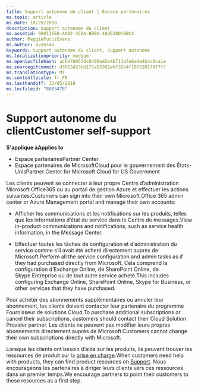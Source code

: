 ```yaml
---
title: Support autonome du client | Espace partenaires
ms.topic: article
ms.date: 10/29/2018
description: Support autonome du client
ms.assetid: 980116E0-AA02-45DA-BBBA-482E28DC8BC4
author: MaggiePucciEvans
ms.author: evansma
keywords: support autonome du client, support autonome
ms.localizationpriority: medium
ms.openlocfilehash: ac6e78057dc8499ad2e46713afe6ade4b4c8ca1e
ms.sourcegitcommit: d3613d23bd177a53381ebf32b4f1075201f8f7f7
ms.translationtype: MT
ms.contentlocale: fr-FR
ms.lasthandoff: 12/05/2018
ms.locfileid: "8683478"
---
```

# <a name="customer-self-support"></a><span data-ttu-id="88a3c-104">Support autonome du client</span><span class="sxs-lookup"><span data-stu-id="88a3c-104">Customer self-support</span></span>

**<span data-ttu-id="88a3c-105">S'applique à</span><span class="sxs-lookup"><span data-stu-id="88a3c-105">Applies to</span></span>**

-  <span data-ttu-id="88a3c-106">Espace partenaires</span><span class="sxs-lookup"><span data-stu-id="88a3c-106">Partner Center</span></span>
-  <span data-ttu-id="88a3c-107">Espace partenaires de MicrosoftCloud pour le gouvernement des États-Unis</span><span class="sxs-lookup"><span data-stu-id="88a3c-107">Partner Center for Microsoft Cloud for US Government</span></span>


<span data-ttu-id="88a3c-108">Les clients peuvent se connecter à leur propre Centre d’administration Microsoft Office365 ou au portail de gestion Azure et effectuer les actions suivantes:</span><span class="sxs-lookup"><span data-stu-id="88a3c-108">Customers can sign into their own Microsoft Office 365 admin center or Azure Management portal and manage their own accounts:</span></span>

-   <span data-ttu-id="88a3c-109">Afficher les communications et les notifications sur les produits, telles que les informations d’état du service dans le Centre de messages.</span><span class="sxs-lookup"><span data-stu-id="88a3c-109">View in-product communications and notifications, such as service health information, in the Message Center.</span></span>

-   <span data-ttu-id="88a3c-110">Effectuer toutes les tâches de configuration et d’administration du service comme s’il avait été acheté directement auprès de Microsoft.</span><span class="sxs-lookup"><span data-stu-id="88a3c-110">Perform all the service configuration and admin tasks as if they had purchased directly from Microsoft.</span></span> <span data-ttu-id="88a3c-111">Cela comprend la configuration d’Exchange&nbsp;Online, de SharePoint&nbsp;Online, de Skype&nbsp;Entreprise ou de tout autre service acheté.</span><span class="sxs-lookup"><span data-stu-id="88a3c-111">This includes configuring Exchange Online, SharePoint Online, Skype for Business, or other services that they have purchased.</span></span>

<span data-ttu-id="88a3c-112">Pour acheter des abonnements supplémentaires ou annuler leur abonnement, les clients doivent contacter leur partenaire du programme Fournisseur de solutions Cloud.</span><span class="sxs-lookup"><span data-stu-id="88a3c-112">To purchase additional subscriptions or cancel their subscriptions, customers should contact their Cloud Solution Provider partner.</span></span> <span data-ttu-id="88a3c-113">Les clients ne peuvent pas modifier leurs propres abonnements directement auprès de Microsoft.</span><span class="sxs-lookup"><span data-stu-id="88a3c-113">Customers cannot change their own subscriptions directly with Microsoft.</span></span>

<span data-ttu-id="88a3c-114">Lorsque les clients ont besoin d’aide sur les produits, ils peuvent trouver les ressources de produit sur la [prise en charge](https://partnercenter.microsoft.com/partner/support).</span><span class="sxs-lookup"><span data-stu-id="88a3c-114">When customers need help with products, they can find product resources on [Support](https://partnercenter.microsoft.com/partner/support).</span></span> <span data-ttu-id="88a3c-115">Nous encourageons les partenaires à diriger leurs clients vers ces ressources dans un premier temps.</span><span class="sxs-lookup"><span data-stu-id="88a3c-115">We encourage partners to point their customers to these resources as a first step.</span></span>

 

 



